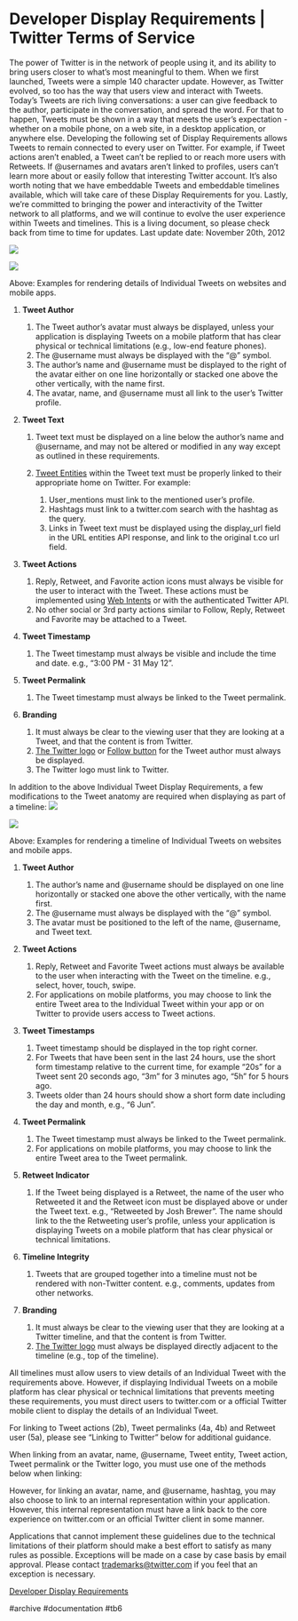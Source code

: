 # Developer Display Requirements | Twitter Terms of Service
The power of Twitter is in the network of people using it, and its ability to bring users closer to what’s most meaningful to them. When we first launched, Tweets were a simple 140 character update. However, as Twitter evolved, so too has the way that users view and interact with Tweets. Today’s Tweets are rich living conversations: a user can give feedback to the author, participate in the conversation, and spread the word. For that to happen, Tweets must be shown in a way that meets the user’s expectation - whether on a mobile phone, on a web site, in a desktop application, or anywhere else. Developing the following set of Display Requirements allows Tweets to remain connected to every user on Twitter. For example, if Tweet actions aren’t enabled, a Tweet can’t be replied to or reach more users with Retweets. If @usernames and avatars aren’t linked to profiles, users can’t learn more about or easily follow that interesting Twitter account. It’s also worth noting that we have embeddable Tweets and embeddable timelines available, which will take care of these Display Requirements for you. Lastly, we’re committed to bringing the power and interactivity of the Twitter network to all platforms, and we will continue to evolve the user experience within Tweets and timelines. This is a living document, so please check back from time to time for updates. Last update date: November 20th, 2012

![](Developer%20Display%20Requirements%20%7C%20Twitter%20Terms%20of%20Service/tweet_embed_0.png)

![](Developer%20Display%20Requirements%20%7C%20Twitter%20Terms%20of%20Service/mobile_tweet.png)

Above: Examples for rendering details of Individual Tweets on websites and mobile apps.

1. **Tweet Author**

	1. The Tweet author’s avatar must always be displayed, unless your application is displaying Tweets on a mobile platform that has clear physical or technical limitations (e.g., low-end feature phones).
	2. The @username must always be displayed with the “@” symbol.
	3. The author’s name and @username must be displayed to the right of the avatar either on one line horizontally or stacked one above the other vertically, with the name first.
	4. The avatar, name, and @username must all link to the user’s Twitter profile.

2. **Tweet Text**

	1. Tweet text must be displayed on a line below the author’s name and @username, and may not be altered or modified in any way except as outlined in these requirements.
	2. [Tweet Entities](https://web.archive.org/web/20130116074649/https://dev.twitter.com/docs/tweet-entities) within the Tweet text must be properly linked to their appropriate home on Twitter. For example:

		1. User_mentions must link to the mentioned user’s profile.
		2. Hashtags must link to a twitter.com search with the hashtag as the query.
		3. Links in Tweet text must be displayed using the display_url field in the URL entities API response, and link to the original t.co url field.

3. **Tweet Actions**

	1. Reply, Retweet, and Favorite action icons must always be visible for the user to interact with the Tweet. These actions must be implemented using [Web Intents](https://web.archive.org/web/20130116074649/https://dev.twitter.com/docs/intents) or with the authenticated Twitter API.
	2. No other social or 3rd party actions similar to Follow, Reply, Retweet and Favorite may be attached to a Tweet.

4. **Tweet Timestamp**

	1. The Tweet timestamp must always be visible and include the time and date. e.g., “3:00 PM - 31 May 12”.

5. **Tweet Permalink**

	1. The Tweet timestamp must always be linked to the Tweet permalink.

6. **Branding**

	1. It must always be clear to the viewing user that they are looking at a Tweet, and that the content is from Twitter.
	2. [The Twitter logo](https://web.archive.org/web/20130116074649/https://twitter.com/about/logos) or [Follow button](https://web.archive.org/web/20130116074649/https://dev.twitter.com/docs/follow-button) for the Tweet author must always be displayed.
	3. The Twitter logo must link to Twitter.

In addition to the above Individual Tweet Display Requirements, a few modifications to the Tweet anatomy are required when displaying as part of a timeline:
![](Developer%20Display%20Requirements%20%7C%20Twitter%20Terms%20of%20Service/in_timeline_tweet_0.png)

![](Developer%20Display%20Requirements%20%7C%20Twitter%20Terms%20of%20Service/in_timeline_tweet_mobile.png)

Above: Examples for rendering a timeline of Individual Tweets on websites and mobile apps.

1. **Tweet Author**

	1. The author’s name and @username should be displayed on one line horizontally or stacked one above the other vertically, with the name first.
	2. The @username must always be displayed with the “@” symbol.
	3. The avatar must be positioned to the left of the name, @username, and Tweet text.

2. **Tweet Actions**

	1. Reply, Retweet and Favorite Tweet actions must always be available to the user when interacting with the Tweet on the timeline. e.g., select, hover, touch, swipe.
	2. For applications on mobile platforms, you may choose to link the entire Tweet area to the Individual Tweet within your app or on Twitter to provide users access to Tweet actions.

3. **Tweet Timestamps**

	1. Tweet timestamp should be displayed in the top right corner.
	2. For Tweets that have been sent in the last 24 hours, use the short form timestamp relative to the current time, for example “20s” for a Tweet sent 20 seconds ago, “3m” for 3 minutes ago, “5h” for 5 hours ago.
	3. Tweets older than 24 hours should show a short form date including the day and month, e.g., “6 Jun”.

4. **Tweet Permalink**

	1. The Tweet timestamp must always be linked to the Tweet permalink.
	2. For applications on mobile platforms, you may choose to link the entire Tweet area to the Tweet permalink.

5. **Retweet Indicator**

	1. If the Tweet being displayed is a Retweet, the name of the user who Retweeted it and the Retweet icon must be displayed above or under the Tweet text. e.g., “Retweeted by Josh Brewer”. The name should link to the the Retweeting user’s profile, unless your application is displaying Tweets on a mobile platform that has clear physical or technical limitations.

6. **Timeline Integrity**

	1. Tweets that are grouped together into a timeline must not be rendered with non-Twitter content. e.g., comments, updates from other networks.

7. **Branding**

	1. It must always be clear to the viewing user that they are looking at a Twitter timeline, and that the content is from Twitter.
	2. [The Twitter logo](https://web.archive.org/web/20130116074649/https://twitter.com/about/logos) must always be displayed directly adjacent to the timeline (e.g., top of the timeline).

All timelines must allow users to view details of an Individual Tweet with the requirements above. However, if displaying Individual Tweets on a mobile platform has clear physical or technical limitations that prevents meeting these requirements, you must direct users to twitter.com or a official Twitter mobile client to display the details of an Individual Tweet.

For linking to Tweet actions (2b), Tweet permalinks (4a, 4b) and Retweet user (5a), please see “Linking to Twitter” below for additional guidance.

When linking from an avatar, name, @username, Tweet entity, Tweet action, Tweet permalink or the Twitter logo, you must use one of the methods below when linking:

However, for linking an avatar, name, and @username, hashtag, you may also choose to link to an internal representation within your application. However, this internal representation must have a link back to the core experience on twitter.com or an official Twitter client in some manner.

Applications that cannot implement these guidelines due to the technical limitations of their platform should make a best effort to satisfy as many rules as possible. Exceptions will be made on a case by case basis by email approval. Please contact [trademarks@twitter.com](https://web.archive.org/web/20130116074649/mailto:trademarks@twitter.com) if you feel that an exception is necessary.

[Developer Display Requirements](https://web.archive.org/web/20130116074649/https://dev.twitter.com/terms/display-requirements) 

#archive #documentation #tb6